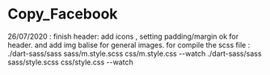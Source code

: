 # Copy_Facebook
26/07/2020 : finish header: add icons , setting padding/margin ok for header. and add img balise for general images.
for compile the scss file : 
./dart-sass/sass sass/m.style.scss css/m.style.css --watch
./dart-sass/sass sass/style.scss css/style.css --watch